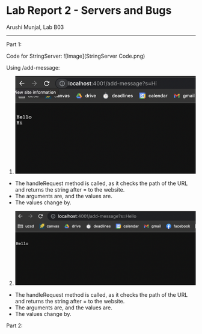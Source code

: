 # Lab Report 2 - Servers and Bugs
Arushi Munjal, Lab B03

---

Part 1: 

Code for StringServer: ![Image](StringServer Code.png)

Using /add-message:

1. ![Image](serveroutput1.png)

- The handleRequest method is called, as it checks the path of the URL and returns the string after = to the website.
- The arguments are, and the values are.
- The values change by.


2. ![Image](serveroutput2.png)

- The handleRequest method is called, as it checks the path of the URL and returns the string after = to the website.
- The arguments are, and the values are.
- The values change by.

Part 2:

